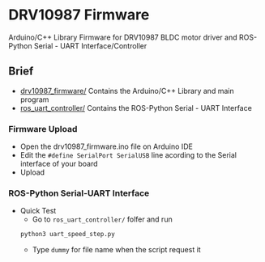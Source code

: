 # DRV10987 Firmware
Arduino/C++ Library Firmware for DRV10987 BLDC motor driver
and ROS-Python Serial - UART Interface/Controller

## Brief

* [drv10987_firmware/](#firmware) Contains the Arduino/C++ Library and main program
* [ros_uart_controller/](#controller) Contains the ROS-Python Serial - UART Interface

### Firmware Upload
* Open the drv10987_firmware.ino file on Arduino IDE
* Edit the `#define SerialPort SerialUSB` line acording to the Serial interface of your board
* Upload

### ROS-Python Serial-UART Interface
* Quick Test
	* Go to `ros_uart_controller/` folfer and run
	```python
	python3 uart_speed_step.py
	```
	* Type `dummy` for file name when the script request it 